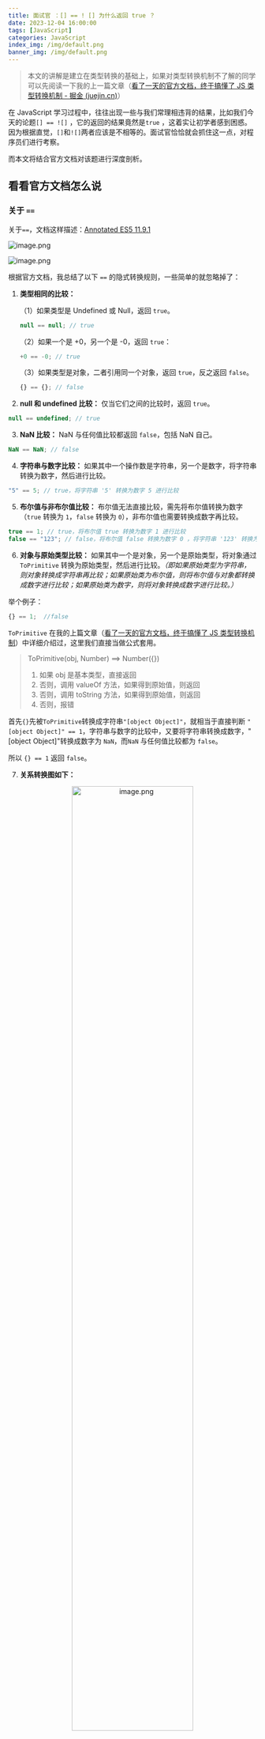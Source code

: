 ```yaml
---
title: 面试官 ：[] == ! [] 为什么返回 true ？
date: 2023-12-04 16:00:00
tags: [JavaScript]
categories: JavaScript
index_img: /img/default.png
banner_img: /img/default.png
---
```


> 本文的讲解是建立在类型转换的基础上，如果对类型转换机制不了解的同学可以先阅读一下我的上一篇文章（[看了一天的官方文档，终于搞懂了 JS 类型转换机制 - 掘金 (juejin.cn)](https://juejin.cn/post/7307857937699405862)）

在 JavaScript 学习过程中，往往出现一些与我们常理相违背的结果，比如我们今天的论题`[] == ![]` ，它的返回的结果竟然是`true` ，这着实让初学者感到困惑。因为根据直觉，`[]`和`![]`两者应该是不相等的。面试官恰恰就会抓住这一点，对程序员们进行考察。

而本文将结合官方文档对该题进行深度剖析。

## 看看官方文档怎么说

### 关于 `==`

关于`==`，文档这样描述：[Annotated ES5 11.9.1](https://es5.github.io/#x11.9.1)

![image.png](https://p1-juejin.byteimg.com/tos-cn-i-k3u1fbpfcp/974ce8282bb642cfbf0f14bdcff5f088~tplv-k3u1fbpfcp-jj-mark:0:0:0:0:q75.image#?w=1037&h=284&s=36877&e=png&b=ffffff)

![image.png](https://p3-juejin.byteimg.com/tos-cn-i-k3u1fbpfcp/6ad3699c380045b89d0047d7fec7df8b~tplv-k3u1fbpfcp-jj-mark:0:0:0:0:q75.image#?w=1217&h=932&s=123351&e=png&b=ffffff)

根据官方文档，我总结了以下 `==` 的隐式转换规则，一些简单的就忽略掉了：

1.  **类型相同的比较：**

    （1）如果类型是 Undefined 或 Null，返回 `true`。

    ```js
    null == null; // true
    ```

    （2）如果一个是 +0，另一个是 -0，返回 `true`：

    ```js
    +0 == -0; // true
    ```

    （3）如果类型是对象，二者引用同一个对象，返回 `true`，反之返回 `false`。

    ```js
    {} == {}; // false
    ```

2.  **null 和 undefined 比较：** 仅当它们之间的比较时，返回 `true`。

```js
null == undefined; // true
```

3.  **NaN 比较：** NaN 与任何值比较都返回 `false`，包括 NaN 自己。

```js
NaN == NaN; // false
```

4.  **字符串与数字比较：** 如果其中一个操作数是字符串，另一个是数字，将字符串转换为数字，然后进行比较。

```js
"5" == 5; // true，将字符串 '5' 转换为数字 5 进行比较
```

5.  **布尔值与非布尔值比较：** 布尔值无法直接比较，需先将布尔值转换为数字（`true` 转换为 `1`，`false` 转换为 `0`），非布尔值也需要转换成数字再比较。

```js
true == 1; // true，将布尔值 true 转换为数字 1 进行比较
false == "123"; // false，将布尔值 false 转换为数字 0 ，将字符串 '123' 转换为数字 123 进行比较
```

6.  **对象与原始类型比较：** 如果其中一个是对象，另一个是原始类型，将对象通过 `ToPrimitive` 转换为原始类型，然后进行比较。_（即如果原始类型为字符串，则对象转换成字符串再比较；如果原始类为布尔值，则将布尔值与对象都转换成数字进行比较；如果原始类为数字，则将对象转换成数字进行比较。）_

举个例子：

```js
{} == 1;  //false
```

`ToPrimitive` 在我的上篇文章（[看了一天的官方文档，终于搞懂了 JS 类型转换机制](https://juejin.cn/post/7307857937699405862)）中详细介绍过，这里我们直接当做公式套用。

> ToPrimitive(obj, Number) ==> Number({})
>
> 1.  如果 obj 是基本类型，直接返回
> 1.  否则，调用 valueOf 方法，如果得到原始值，则返回
> 1.  否则，调用 toString 方法，如果得到原始值，则返回
> 1.  否则，报错

首先`{}`先被`ToPrimitive`转换成字符串`"[object Object]"`，就相当于直接判断 `"[object Object]" == 1`，字符串与数字的比较中，又要将字符串转换成数字，"[object Object]"转换成数字为 `NaN`，而`NaN` 与任何值比较都为 `false`。

所以 `{} == 1` 返回 `false`。

7. **关系转换图如下：**

<p align=center><img src="https://p3-juejin.byteimg.com/tos-cn-i-k3u1fbpfcp/eaf399a47c6f44ee8bcb54996ba8cc28~tplv-k3u1fbpfcp-jj-mark:0:0:0:0:q75.image#?w=637&h=327&s=12357&e=png&b=ffffff" alt="image.png" width="70%" /></p>

---

回到`[] == ! [] `

这里判断`[]`与`![]`，两边都是对象，那怎么比呢，我们发现右边还有一个`!`，我们知道`!`的优先级是要大于`==`的，那么先进行非运算。

### 关于 `!`

关于`!`，文档这样描述：[Annotated ES5 11.4.9](https://es5.github.io/#x11.4.9)
![image.png](https://p3-juejin.byteimg.com/tos-cn-i-k3u1fbpfcp/744fe88550fe4c1898cb0531dfd3ff05~tplv-k3u1fbpfcp-jj-mark:0:0:0:0:q75.image#?w=804&h=264&s=29364&e=png&b=ffffff)

![image.png](https://p3-juejin.byteimg.com/tos-cn-i-k3u1fbpfcp/04d61953adad4811aaae747aac5bc178~tplv-k3u1fbpfcp-jj-mark:0:0:0:0:q75.image#?w=912&h=395&s=36695&e=png&b=fafafa)

上表为各数据类型转换成布尔值的结果。

简而言之，`!`这个运算符会进行两步操作：

> 1. **对`!`后面的操作数转换成布尔值**
>
> 2. **将这个布尔值取反**

于是我们判断`![]`，将`[]`转换成布尔值，我们在官方文档中就知道了，任何对象转换成布尔值都得到`ture`，然后在取反，得到`![]`为`false`。

## 最终判断

原式`[] == ![]`经过`!`运算将等式右边转换成了 `false`。即`[] == false`。

接着，根据`==`隐式转换规则，等式两边为对象和布尔，那么它们都应该转换成数字进行比较。

`[]`经过`ToPrimitive`会被转换成字符串`""`。再将等号两边的字符串`""`和布尔值`false`转换成数字 `0` ，得到 `0 == 0` 。打印得到 `true`。

# 总结

所以实际在进行`[] == ! []`判断时，在 JS 引擎内部，会将这行代码执行成这个样子：

```js
[] == ![]

[] == !true // 将空数组这个对象类型转换成布尔值

[] == false // ! 运算符对 true 进行取反

'' == false // 对 [] 进行 ToPrimitive 操作，返回一个空对象

0 == 0 // 将等号两边都转换成数字类型
```

# 最后

**看到这里，恭喜你又拿下一道大厂面试题！**

希望这篇文章能够为你提供帮助，如果你还有不懂之处，可以反复阅读，或者在评论区留言，学习是一个循序渐进，敢于试错的过程，我们顶峰相见！
